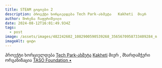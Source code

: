 ```yaml
---
title: STEAM გოგოები 2
description: პროექტი ხორციელდება Tech Park-ახმეტა   Kakheti  მიერ
author: შორენა ჩაფურიშვილი
date: 2024-08-12T16:01:49.934Z
tags:
  - post
image: /assets/images/482242602_1082900590539268_3565670958733409284_n.jpg
imageAlt: ფოტო
---
```

<!--StartFragment-->

პროექტი ხორციელდება [Tech Park-ახმეტა](https://www.facebook.com/groups/1304836343711104/?__cft__[0]=AZURU_c1AgSV3PhCgyBmf5rjc3eaVAd4fjGfcUHwrKkppp2k_TJV4Adjn5MtOBZRq5tjrU0gJXhGrh0k_dL9CUkxQpG0mbTpbKFoMk6XrvR014DnzuZ2hXhhNvvkBs1K_pJdISPiX6Xvg4N2yvNVwKnmKBvHCyPP2V_-RQgLHeFjoQ&__tn__=-UK-R) [Kakheti](https://www.facebook.com/profile.php?id=100064580116600&__cft__[0]=AZURU_c1AgSV3PhCgyBmf5rjc3eaVAd4fjGfcUHwrKkppp2k_TJV4Adjn5MtOBZRq5tjrU0gJXhGrh0k_dL9CUkxQpG0mbTpbKFoMk6XrvR014DnzuZ2hXhhNvvkBs1K_pJdISPiX6Xvg4N2yvNVwKnmKBvHCyPP2V_-RQgLHeFjoQ&__tn__=-]K-R) მიერ , მხარდამჭერი ორგანიზაცია [TASO Foundation •](https://www.facebook.com/TasoFoundation?__cft__[0]=AZURU_c1AgSV3PhCgyBmf5rjc3eaVAd4fjGfcUHwrKkppp2k_TJV4Adjn5MtOBZRq5tjrU0gJXhGrh0k_dL9CUkxQpG0mbTpbKFoMk6XrvR014DnzuZ2hXhhNvvkBs1K_pJdISPiX6Xvg4N2yvNVwKnmKBvHCyPP2V_-RQgLHeFjoQ&__tn__=-]K-R)

<!--EndFragment-->